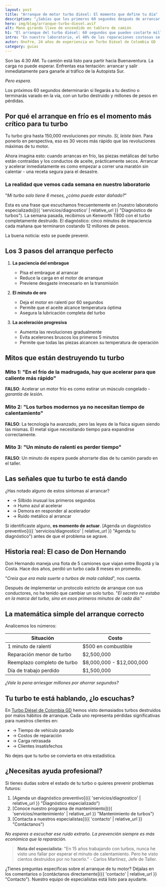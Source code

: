 ```yaml
---
layout: post
title: "Arranque de motor turbo diésel: El momento que define tu día"
description: "¿Sabías que los primeros 60 segundos después de arrancar tu motor turbo diésel son cruciales? Aprende a cuidar tu inversión desde el primer momento."
hero: img/blog/arranque-turbo-diesel.avif
alt: Mano girando llave de encendido en tablero de camión
h1: "El arranque del turbo diésel: 60 segundos que pueden costarte millones"
intro: "En nuestro laboratorio, el 40% de las reparaciones costosas se podrían haber evitado con un arranque correcto. Te explicamos cómo hacerlo bien."
autor: Onofre, 24 años de experiencia en Turbo Diésel de Colombia GD
category: guias
---
```

Son las 4:30 AM. Tu camión está listo para partir hacia Buenaventura. La carga no puede esperar. Enfrentas esa tentación: arrancar y salir inmediatamente para ganarle al tráfico de la Autopista Sur.

*Pero espera.*

Los próximos 60 segundos determinarán si llegarás a tu destino o terminarás varado en la vía, con un turbo destruido y millones de pesos en pérdidas.

## Por qué el arranque en frío es el momento más crítico para tu turbo

Tu turbo gira hasta 150,000 revoluciones por minuto. *Sí, leíste bien*. Para ponerlo en perspectiva, eso es 30 veces más rápido que las revoluciones máximas de tu motor.

Ahora imagina esto: cuando arrancas en frío, las piezas metálicas del turbo están contraídas y los conductos de aceite, prácticamente secos. Arrancar y acelerar inmediatamente es como empezar a correr una maratón sin calentar - una receta segura para el desastre.

### La realidad que vemos cada semana en nuestro laboratorio

"*Mi turbo solo tiene 6 meses, ¿cómo puede estar dañado?*" 

Esta es una frase que escuchamos frecuentemente en [nuestro laboratorio especializado]({{ 'servicios/diagnostico' | relative_url }} "Diagnóstico de turbos"). La semana pasada, recibimos un Kenworth T800 con el turbo completamente destruido. El diagnóstico: cinco minutos de impaciencia cada mañana que terminaron costando 12 millones de pesos.

La buena noticia: esto se puede prevenir.

## Los 3 pasos del arranque perfecto

1. **La paciencia del embrague**
   - Pisa el embrague al arrancar
   - Reduce la carga en el motor de arranque
   - Previene desgaste innecesario en la transmisión

2. **El minuto de oro**
   - Deja el motor en ralentí por 60 segundos
   - Permite que el aceite alcance temperatura óptima
   - Asegura la lubricación completa del turbo

3. **La aceleración progresiva**
   - Aumenta las revoluciones gradualmente
   - Evita acelerones bruscos los primeros 5 minutos
   - Permite que todas las piezas alcancen su temperatura de operación

## Mitos que están destruyendo tu turbo

### Mito 1: "En el frío de la madrugada, hay que acelerar para que caliente más rápido"
**FALSO**: Acelerar un motor frío es como estirar un músculo congelado - *garantía de lesión*.

### Mito 2: "Los turbos modernos ya no necesitan tiempo de calentamiento"
**FALSO**: La tecnología ha avanzado, pero las leyes de la física siguen siendo las mismas. El metal sigue necesitando tiempo para expandirse correctamente.

### Mito 3: "Un minuto de ralentí es perder tiempo"
**FALSO**: Un minuto de espera puede ahorrarte días de tu camión parado en el taller.

## Las señales que tu turbo te está dando

¿Has notado alguno de estos síntomas al arrancar?

- → Silbido inusual los primeros segundos
- → Humo azul al acelerar
- → Demora en responder al acelerador
- → Ruido metálico al arrancar

Si identificaste alguno, **es momento de actuar**. [Agenda un diagnóstico preventivo]({{ 'servicios/diagnostico' | relative_url }} "Agenda tu diagnóstico") antes de que el problema se agrave.

## Historia real: El caso de Don Hernando

Don Hernando maneja una flota de 5 camiones que viajan entre Bogotá y la Costa. Hace dos años, perdió un turbo cada 8 meses en promedio.

"*Creía que era mala suerte o turbos de mala calidad*", nos cuenta. 

Después de implementar un protocolo estricto de arranque con sus conductores, no ha tenido que cambiar un solo turbo. "*El secreto no estaba en la marca del turbo, sino en esos primeros minutos de cada día*."

## La matemática simple del arranque correcto

Analicemos los números:

| Situación | Costo |
|-----------|-------|
| 1 minuto de ralentí | $500 en combustible |
| Reparación menor de turbo | $2,500,000 |
| Reemplazo completo de turbo | $8,000,000 - $12,000,000 |
| Día de trabajo perdido | $1,500,000 |

*¿Vale la pena arriesgar millones por ahorrar segundos?*

## Tu turbo te está hablando, ¿lo escuchas?

En [Turbo Diésel de Colombia GD](/) hemos visto demasiados turbos destruidos por malos hábitos de arranque. Cada uno representa pérdidas significativas para nuestros clientes en:

- → Tiempo de vehículo parado
- → Costos de reparación
- → Carga retrasada
- → Clientes insatisfechos

No dejes que tu turbo se convierta en otra estadística.

## ¿Necesitas ayuda profesional?

Si tienes dudas sobre el estado de tu turbo o quieres prevenir problemas futuros:

1. [Agenda un diagnóstico preventivo]({{ 'servicios/diagnostico' | relative_url }} "Diagnóstico especializado")
2. [Conoce nuestro programa de mantenimiento]({{ 'servicios/mantenimiento' | relative_url }} "Mantenimiento de turbos")
3. [Contacta a nuestros especialistas]({{ 'contacto' | relative_url }} "Contáctanos")

*No esperes a escuchar ese ruido extraño. La prevención siempre es más económica que la reparación.*

>**Nota del especialista**: "En 15 años trabajando con turbos, nunca he visto uno fallar por esperar el minuto de calentamiento. Pero he visto cientos destruidos por no hacerlo." - Carlos Martínez, Jefe de Taller.

¿Tienes preguntas específicas sobre el arranque de tu motor? Déjalas en los comentarios o [contáctanos directamente]({{ 'contacto' | relative_url }} "Contacto"). Nuestro equipo de especialistas está listo para ayudarte.